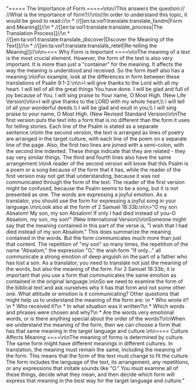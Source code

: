"===== The Importance of Form =====\n\n//This answers the question:// //What is the importance of form?//\n\n//In order to understand this topic, it would be good to read://\n  * //[[en:ta:vol1:translate:translate_fandm|Form and Meaning]]//\n  * //[[en:ta:vol1:translate:translate_process|The Translation Process]]//\n  * //[[en:ta:vol1:translate:translate_discover|Discover the Meaning of the Text]]//\n  * //[[en:ta:vol1:translate:translate_retell|Re-telling the Meaning]]//\n\n==== Why Form is Important ====\n\nThe meaning of a text is the most crucial element. However, the form of the text is also very important. It is more than just a \"container\" for the meaning. It affects the way the meaning is understood and received. So the form itself also has a meaning.\n\nFor example, look at the differences in form between these translations of Psalm 9:1-2:\n\n>I will give thanks to the Lord with all my heart. I will tell of all the great things You have done. I will be glad and full of joy because of You. I will sing praise to Your name, O Most High.  (New Life Version)\n\n>I will give thanks to the LORD with my whole heart;\\\\ I will tell of all your wonderful deeds.\\\\ I will be glad and exult in you;\\\\ I will sing praise to your name, O Most High.  (New Revised Standard Version)\n\nThe first version puts the text into a form that is no different than the form it uses for telling stories. Each line of the Psalm is stated as a separate sentence.\n\nIn the second version, the text is arranged as lines of poetry are arranged in the target culture, with each line of the poem on a separate line of the page. Also, the first two lines are joined with a semi-colon, with the second line indented. These things indicate that they are related - they say very similar things. The third and fourth lines also have the same arrangement.\n\nA reader of the second version will know that this Psalm is a poem or a song because of the form that it has, while the reader of the first version may not get that understanding, because it was not communicated through the form of the text. The reader of the first version might be confused, because the Psalm seems to be a song, but it is not presented as one. The words are expressing a joyful emotion. As a translator, you should use the form for expressing a joyful song in your language.\n\nLook also at the form of 2 Samuel 18:33b:\n\n>\"O my son Absalom! My son, my son Absalom! If only I had died instead of you–O Absalom, my son, my son!\" (New International Version)\n\nSomeone might say that the meaning contained in this part of the verse is, \"I wish that I had died instead of my son Absalom.\" This does summarize the meaning contained in the words. But the form communicates much more than just that content. The repetition of \"my son\" so many times, the repetition of the name \"Absalom,\" the expression \"O,\" the wish form \"If only…\" all communicate a strong emotion of deep anguish on the part of a father who has lost a son. As a translator, you need to translate not just the meaning of the words, but also the meaning of the form. For 2 Samuel 18:33b, it is important that you use a form that communicates the same emotion as contained in the original language.\n\nSo we need to examine the form of the biblical text and ask ourselves why it has that form and not some other one. What attitude or emotion is it communicating? Other questions that might help us to understand the meaning of the form are: \n  * Who wrote it?\n  * Who received it?\n  * In what situation was it written?\n  * Which words and phrases were chosen and why?\n  * Are the words very emotional words, or is there anything special about the order of the words?\n\nWhen we understand the meaning of the form, then we can choose a form that has that same meaning in the target language and culture.\n\n==== Culture Affects Meaning ====\n\nThe meaning of forms is determined by culture. The same form might have different meanings in different cultures. In translation, the meaning must remain the same, including the meaning of the form. This means that the form of the text must change to fit the culture. The form includes the language of the text, its arrangement, any repetitions, or any expressions that imitate sounds like \"O.\" You must examine all of these things, decide what they mean, and then decide which form will express that meaning in the best way for the target language and culture."
